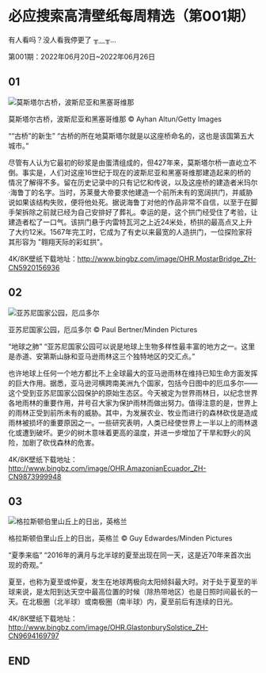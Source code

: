 # 必应搜索高清壁纸每周精选（第001期）

有人看吗？没人看我停更了 ╥﹏╥...

第001期：2022年06月20日~2022年06月26日

## 01

![莫斯塔尔古桥，波斯尼亚和黑塞哥维那](http://www.bingbz.com/oss/bingbz/images/OHR.MostarBridge_ZH-CN5920156936.jpg)

莫斯塔尔古桥，波斯尼亚和黑塞哥维那
© Ayhan Altun/Getty Images

““古桥”的新生”
“古桥的所在地莫斯塔尔就是以这座桥命名的，这也是该国第五大城市。”

尽管有人认为它最初的砂浆是由蛋清组成的，但427年来，莫斯塔尔桥一直屹立不倒。事实是，人们对这座16世纪于现在的波斯尼亚和黑塞哥维那建造起来的桥的情况了解得不多。留在历史记录中的只有记忆和传说，以及这座桥的建造者米玛尔·海鲁丁的名字。当时，苏莱曼大帝要求他建造一个前所未有的宽阔拱门，并威胁说如果该结构失败，便将他处死。据说海鲁丁对他的作品非常不自信，以至于在脚手架拆除之前就已经为自己安排好了葬礼。幸运的是，这个拱门经受住了考验，让建造者松了一口气。该拱门悬于内雷特瓦河之上近24米处，桥拱的最高点又上升了大约12米。1567年完工时，它成为了有史以来最宽的人造拱门，一位探险家将其形容为 "翱翔天际的彩虹拱"。

4K/8K壁纸下载地址：http://www.bingbz.com/image/OHR.MostarBridge_ZH-CN5920156936

## 02

![亚苏尼国家公园，厄瓜多尔](http://www.bingbz.com/oss/bingbz/images/OHR.AmazonianEcuador_ZH-CN9873999948.jpg)

亚苏尼国家公园，厄瓜多尔
© Paul Bertner/Minden Pictures

“地球之肺”
“亚苏尼国家公园可以说是地球上生物多样性最丰富的地方之一。这里是赤道、安第斯山脉和亚马逊雨林这三个独特地区的交汇点。”

也许地球上任何一个地方都比不上全球最大的亚马逊雨林在维持已知生命方面发挥的巨大作用。据悉，亚马逊河横跨南美洲九个国家，包括今日图中的厄瓜多尔——这个受到亚苏尼国家公园保护的原始生态区。今天被定为世界雨林日，以纪念世界各地雨林的重要作用，并号召大家为保护雨林而做出努力。值得注意的是，世界上的雨林正受到前所未有的威胁。其中，为发展农业、牧业而进行的森林砍伐是造成雨林被损坏的重要原因之一。一些研究表明，人类已经使世界上一半以上的雨林退化或遭到破坏。更少的树木意味着更高的温度，并进一步增加了干旱和野火的风险，加剧了砍伐森林的危害。

4K/8K壁纸下载地址：http://www.bingbz.com/image/OHR.AmazonianEcuador_ZH-CN9873999948

## 03

![格拉斯顿伯里山丘上的日出，英格兰](http://www.bingbz.com/oss/bingbz/images/OHR.GlastonburySolstice_ZH-CN9694169797.jpg)

格拉斯顿伯里山丘上的日出，英格兰
© Guy Edwardes/Minden Pictures

“夏季来临”
“2016年的满月与北半球的夏至出现在同一天，这是近70年来首次出现的奇观。”

夏至，也称为夏至或仲夏，发生在地球两极向太阳倾斜最大时。对于处于夏至的半球来说，是太阳到达天空中最高位置的时候（除热带地区）也是日照时间最长的一天。在北极圈（北半球）或南极圈（南半球）内，夏至前后有连续的日光。

4K/8K壁纸下载地址：http://www.bingbz.com/image/OHR.GlastonburySolstice_ZH-CN9694169797

## END
